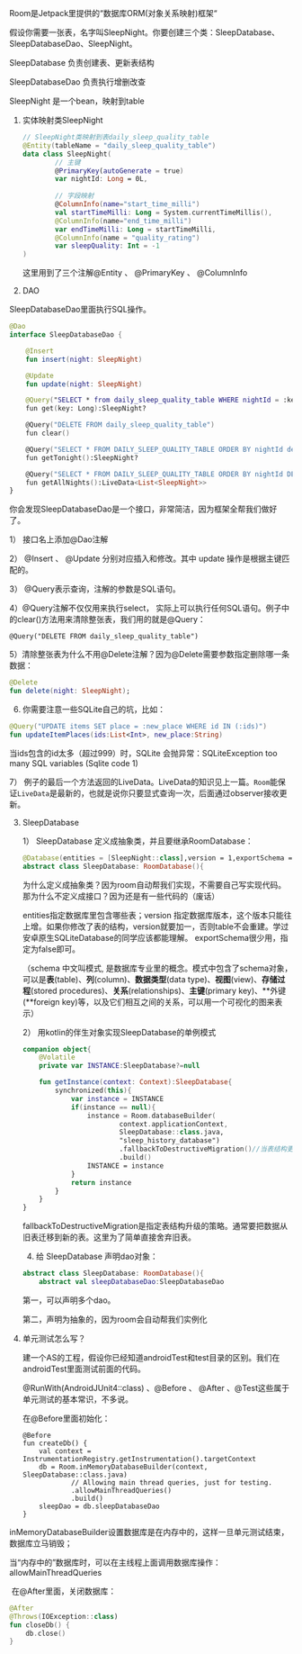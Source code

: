 Room是Jetpack里提供的“数据库ORM(对象关系映射)框架“

假设你需要一张表，名字叫SleepNight。你要创建三个类：SleepDatabase、SleepDatabaseDao、SleepNight。

SleepDatabase 负责创建表、更新表结构

SleepDatabaseDao 负责执行增删改查

SleepNight 是一个bean，映射到table

1. 实体映射类SleepNight 

   ```kotlin
   // SleepNight类映射到表daily_sleep_quality_table
   @Entity(tableName = "daily_sleep_quality_table")
   data class SleepNight(
           // 主键
           @PrimaryKey(autoGenerate = true)
           var nightId: Long = 0L,
       
           // 字段映射
           @ColumnInfo(name="start_time_milli")
           val startTimeMilli: Long = System.currentTimeMillis(),
           @ColumnInfo(name="end_time_milli")
           var endTimeMilli: Long = startTimeMilli,
           @ColumnInfo(name = "quality_rating")
           var sleepQuality: Int = -1
   )
   ```

   这里用到了三个注解@Entity   、 @PrimaryKey  、  @ColumnInfo

2.  DAO

   SleepDatabaseDao里面执行SQL操作。

   ```kotlin
   @Dao
   interface SleepDatabaseDao {
   
       @Insert
       fun insert(night: SleepNight)
   
       @Update
       fun update(night: SleepNight)
   
       @Query("SELECT * from daily_sleep_quality_table WHERE nightId = :key")
       fun get(key: Long):SleepNight?
   
       @Query("DELETE FROM daily_sleep_quality_table")
       fun clear()
   
       @Query("SELECT * FROM DAILY_SLEEP_QUALITY_TABLE ORDER BY nightId desc limit 1")
       fun getTonight():SleepNight?
   
       @Query("SELECT * FROM DAILY_SLEEP_QUALITY_TABLE ORDER BY nightId DESC")
       fun getAllNights():LiveData<List<SleepNight>>
   }
   ```

   你会发现SleepDatabaseDao是一个接口，非常简洁，因为框架全帮我们做好了。

   1） 接口名上添加@Dao注解

   2） @Insert 、 @Update 分别对应插入和修改。其中 update 操作是根据主键匹配的。

   3） @Query表示查询，注解的参数是SQL语句。

   4）@Query注解不仅仅用来执行select， 实际上可以执行任何SQL语句。例子中的clear()方法用来清除整张表，我们用的就是@Query：

   ```
   @Query("DELETE FROM daily_sleep_quality_table")
   ```

   5）清除整张表为什么不用@Delete注解？因为@Delete需要参数指定删除哪一条数据：

   ```kotlin
   @Delete
   fun delete(night: SleepNight);
   ```

   6) 你需要注意一些SQLite自己的坑，比如：

   ```kotlin
   @Query("UPDATE items SET place = :new_place WHERE id IN (:ids)")
   fun updateItemPlaces(ids:List<Int>, new_place:String)
   ```

   当ids包含的id太多（超过999）时，SQLite 会抛异常：SQLiteException too many SQL variables (Sqlite code 1)

   7） 例子的最后一个方法返回的LiveData。LiveData的知识见上一篇。`Room`能保证`LiveData`是最新的，也就是说你只要显式查询一次，后面通过observer接收更新。

3. SleepDatabase

   1） SleepDatabase 定义成抽象类，并且要继承RoomDatabase：

   ```kotlin
   @Database(entities = [SleepNight::class],version = 1,exportSchema = false)
   abstract class SleepDatabase: RoomDatabase(){
   ```

   为什么定义成抽象类？因为room自动帮我们实现，不需要自己写实现代码。那为什么不定义成接口？因为还是有一些代码的（废话）

   entities指定数据库里包含哪些表；version 指定数据库版本，这个版本只能往上增。如果你修改了表的结构，version就要加一，否则table不会重建。学过安卓原生SQLiteDatabase的同学应该都能理解。 exportSchema很少用，指定为false即可。

   （schema 中文叫模式, 是数据库专业里的概念。模式中包含了schema对象，可以是**表**(table)、**列**(column)、**数据类型**(data type)、**视图**(view)、**存储过程**(stored procedures)、**关系**(relationships)、**主键**(primary key)、**外键(**foreign key)等，以及它们相互之间的关系，可以用一个可视化的图来表示）

   2） 用kotlin的伴生对象实现SleepDatabase的单例模式

   ```kotlin
   companion object{
       @Volatile
       private var INSTANCE:SleepDatabase?=null
   
       fun getInstance(context: Context):SleepDatabase{
           synchronized(this){
               var instance = INSTANCE
               if(instance == null){
                   instance = Room.databaseBuilder(
                           context.applicationContext,
                           SleepDatabase::class.java,
                           "sleep_history_database")
                           .fallbackToDestructiveMigration()//当表结构更新时的策略，此处为丢弃旧表重建，也就是原来的数据会丢失
                           .build()
                   INSTANCE = instance
               }
               return instance
           }
       }
   }
   ```

   fallbackToDestructiveMigration是指定表结构升级的策略。通常要把数据从旧表迁移到新的表。这里为了简单直接舍弃旧表。

   4) 给 SleepDatabase 声明dao对象：

   ```kotlin
   abstract class SleepDatabase: RoomDatabase(){
       abstract val sleepDatabaseDao:SleepDatabaseDao
   ```

     第一，可以声明多个dao。

    第二，声明为抽象的，因为room会自动帮我们实例化

4. 单元测试怎么写？

   建一个AS的工程，假设你已经知道androidTest和test目录的区别。我们在androidTest里面测试前面的代码。

   @RunWith(AndroidJUnit4::class) 、@Before 、 @After 、@Test这些属于单元测试的基本常识，不多说。

   在@Before里面初始化：

   ```
   @Before
   fun createDb() {
       val context = InstrumentationRegistry.getInstrumentation().targetContext
       db = Room.inMemoryDatabaseBuilder(context, SleepDatabase::class.java)
               // Allowing main thread queries, just for testing.
               .allowMainThreadQueries()
               .build()
       sleepDao = db.sleepDatabaseDao
   }
   ```

​       inMemoryDatabaseBuilder设置数据库是在内存中的，这样一旦单元测试结束，数据库立马销毁；

​       当“内存中的”数据库时，可以在主线程上面调用数据库操作：allowMainThreadQueries

​      在@After里面，关闭数据库：

```kotlin
@After
@Throws(IOException::class)
fun closeDb() {
    db.close()
}
```